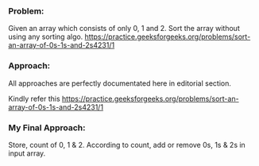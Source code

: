 ### Problem: 
Given an array which consists of only 0, 1 and 2. Sort the array without using any sorting algo.
https://practice.geeksforgeeks.org/problems/sort-an-array-of-0s-1s-and-2s4231/1


### Approach:

All approaches are perfectly documentated here in editorial section.

Kindly refer this  https://practice.geeksforgeeks.org/problems/sort-an-array-of-0s-1s-and-2s4231/1


### My Final Approach:

Store, count of 0, 1 & 2. According to count, add or remove 0s, 1s & 2s in input array.




